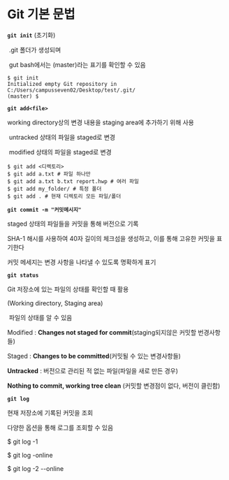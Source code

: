 # Git 기본 문법

**```git init```** (초기화)

​	.git 폴더가 생성되며 

​	gut bash에서는 (master)라는 표기를 확인할 수 있음

```
$ git init
Initialized empty Git repository in C:/Users/campusseven02/Desktop/test/.git/
(master) $
```



**```git add<file>```**

working directory상의 변경 내용을 staging area에 추가하기 위해 사용

​		untracked 상태의 파일을 staged로 변경

​		modified 상태의 파일을 staged로 변경

```
$ git add <디렉토리>
$ git add a.txt # 파일 하나만
$ git add a.txt b.txt report.hwp # 여러 파일
$ git add my_folder/ # 특정 폴더
$ git add . # 현재 디렉토리 모든 파일/폴더
```



**```git commit -m "커밋메시지"```**

staged 상태의 파일들을 커밋을 통해 버전으로 기록

SHA-1 해시를 사용하여 40자 길이의 체크섬을 생성하고, 이를 통해 고유한 커밋을 표기한다

커밋 메세지는 변경 사항을 나타낼 수 있도록 명확하게 표기



**```git status```**

Git 저장소에 있는 파일의 상태를 확인할 때 활용

(Working directory, Staging area)

​	파일의 상태를 알 수 있음

Modified : **Changes not staged for commit**(staging되지않은 커밋할 번경사항들)

Staged : **Changes to be committed**(커밋될 수 있는 변경사항들)

**Untracked** : 버전으로 관리된 적 없는 파일(파일을 새로 만든 경우)

**Nothing to commit, working tree clean** (커밋할 변경점이 없다, 버전이 클린함)



**```git log```**

현재 저장소에 기록된 커밋을 조회

다양한 옵션을 통해 로그를 조회할 수 있음

$ git log -1

$ git log -online

$ git log -2 --online
